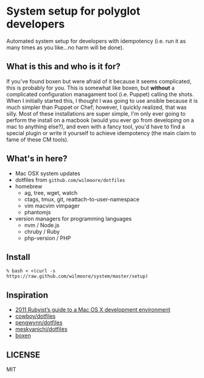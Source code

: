 # System setup for polyglot developers

Automated system setup for developers with idempotency (i.e. run it as many times as you like...no harm will be done).

## What is this and who is it for?

If you've found boxen but were afraid of it because it seems complicated, this is probably for you. This is somewhat like boxen, but **without** a complicated configuration managament tool (i.e. Puppet) calling the shots. When I initially started this, I thought I was going to use ansible because it is much simpler than Puppet or Chef; however, I quickly realized, that was silly. Most of these installations are super simple, I'm only ever going to perform the install on a macbook (would you ever go from developing on a mac to anything else?), and even with a fancy tool, you'd have to find a special plugin or write it yourself to achieve idempotency (the main claim to fame of these CM tools).

## What's in here?

- Mac OSX system updates
- dotfiles from `github.com/wilmoore/dotfiles`
- homebrew
    - ag, tree, wget, watch
    - ctags, tmux, git, reattach-to-user-namespace
    - vim macvim vimpager
    - phantomjs
- version managers for programming languages
    - nvm / Node.js
    - chruby / Ruby
    - php-version / PHP


## Install

    % bash < <(curl -s https://raw.github.com/wilmoore/system/master/setup)

## Inspiration

- [2011 Rubyist’s guide to a Mac OS X development environment](http://robots.thoughtbot.com/post/8700977975/2011-rubyists-guide-to-a-mac-os-x-development)
- [cowboy/dotfiles](https://github.com/cowboy/dotfiles)
- [pengwynn/dotfiles](https://github.com/pengwynn/dotfiles)
- [meskyanichi/dotfiles](https://github.com/meskyanichi/dotfiles)
- [boxen](https://github.com/boxen/our-boxen)

## LICENSE

  MIT
